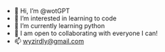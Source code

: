 - 👋 Hi, I’m @wotGPT
- 👀 I’m interested in learning to code
- 🌱 I’m currently learning python
- 💞️ I am open to collaborating with everyone I can!
- 📫 wyzirdly@gmail.com

<!---
wotGPT/wotGPT is a ✨ special ✨ repository because its `README.md` (this file) appears on your GitHub profile.
You can click the Preview link to take a look at your changes.
--->
